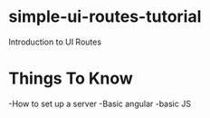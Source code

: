 # simple-ui-routes-tutorial
Introduction to UI Routes

# Things To Know
  -How to set up a server
  -Basic angular
  -basic JS
